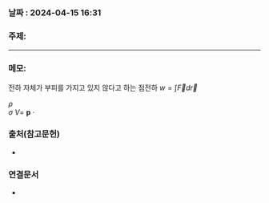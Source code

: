
### 날짜 : 2024-04-15 16:31

### 주제: #

---
### 메모: 
전하 자체가 부피를 가지고 있지 않다고 하는 점전하
$w = \int \vec F d\vec r$ 

$\rho$    
$\sigma$ 
$V =$ **p**  $\cdot$ 
### 출처(참고문헌)
-

### 연결문서
-